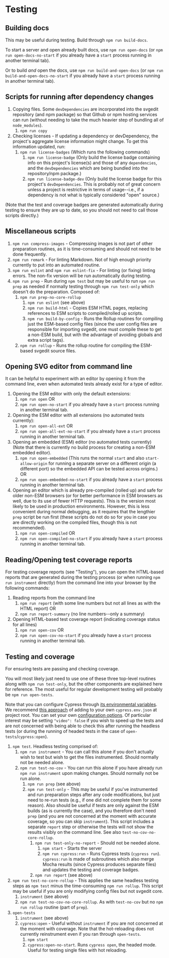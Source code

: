 # Testing

## Building docs

This may be useful during testing. Build through `npm run build-docs`.

To start a server and open already built docs, use `npm run open-docs` (or
`npm run open-docs-no-start` if you already have a `start` process
running in another terminal tab).

Or to build *and* open the docs, use `npm run build-and-open-docs` (or
`npm run build-and-open-docs-no-start` if you already have a `start` process
running in another terminal tab).

## Scripts for running after dependency changes

1. Copying files. Some `devDependencies` are incorporated into the svgedit
    repository (and npm package) so that Github or npm hosting services
    can run (without needing to take the much heavier step of bundling all of
    `node_modules`).
    1. `npm run copy`
1. Checking licenses - If updating a dependency or devDependency,
    the project's aggregate license information might change. To get
    this information updated, run:
    1. `npm run license-badges` (Which runs the following commands)
        1. `npm run license-badge` (Only build the license badge containing
            info on this project's license(s) and those of any `dependencies`,
            and the `devDependencies` which are being bundled into the
            repository/npm package.)
        1. `npm run license-badge-dev` (Only build the license badge for this
            project's `devDependencies`. This is probably not of great concern
            unless a project is restrictive in terms of usage--i.e., if a
            dependency is not what is typically considered "open" source.)

(Note that the test and coverage badges are generated automatically during
testing to ensure they are up to date, so you should not need to call those
scripts directly.)

## Miscellaneous scripts

1. `npm run compress-images` - Compressing images is not part of other
    preparation routines, as it is time-consuming and should not need
    to be done frequently.
1. `npm run remark` - For linting Markdown. Not of high enough priority
    currently to put into an automated routine.
1. `npm run eslint` and `npm run eslint-fix` - For linting (or fixing)
    linting errors. The non-fix version will be run automatically during
    testing.
1. `npm run prep` - Run during `npm test` but may be useful to run
    `npm run prep` as needed if normally testing through
    `npm run test-only` which doesn't do the preparation. Composed of:
    1. `npm run prep-no-core-rollup`
        1. `npm run eslint` (see above)
        1. `npm run build-html` - Copies ESM HTML pages, replacing references
            to ESM scripts to compiled/rolled up scripts.
        1. `npm run build-by-config` - Runs the Rollup routines for
            compiling just the ESM-based config files (since the user
            config files are responsible for importing svgedit, one must
            compile these to get a non-ESM build, but with the advantage
            of avoiding globals and extra script tags).
    1. `npm run rollup` - Runs the rollup routine for compiling the ESM-based
        svgedit source files.

## Opening SVG editor from command line

It can be helpful to experiment with an editor by opening it from the command
line, even when automated tests already exist for a type of editor.

1. Opening the ESM editor with only the default extensions:
    1. `npm run open` OR
    1. `npm run open-no-start` if you already have a `start`
        process running in another terminal tab.
1. Opening the ESM editor with all extensions (no automated tests currently):
    1. `npm run open-all-ext` OR
    1. `npm run open-all-ext-no-start` if you already have a `start`
        process running in another terminal tab.
1. Opening an embedded (ESM) editor (no automated tests currently) (Note
    that there is currently no build process for creating a non-ESM
    embedded editor).
    1. `npm run open-embedded` (This runs the normal `start` and also
        `start-allow-origin` for running a separate server on a different
        origin (a different port) so the embedded API can be tested
        across origins.) OR
    1. `npm run open-embedded-no-start` if you already have a `start`
        process running in another terminal tab.
1. Opening an editor which is already pre-compiled (rolled up) and safe
    for older non-ESM browsers (or for better performance in ESM browsers
    as well, due to its use of fewer HTTP requests). This is the version
    most likely to be used in production environments. However, this is
    less convenient during normal debugging, as it requires that the
    lengthier `prep` script be run first (these scripts do not do so
    for you in case you are directly working on the compiled files,
    though this is not recommended).
    1. `npm run open-compiled` OR
    1. `npm run open-compiled-no-start` if you already have a `start`
        process running in another terminal tab.

## Reading/Opening test coverage reports

For testing coverage reports (see "Testing"), you can open the HTML-based
reports that are generated during the testing process (or when running
`npm run instrument` directly) from the command line into your
browser by the following commands:

1. Reading reports from the command line
    1. `npm run report` (with some line numbers but not all lines as
        with the HTML report) OR
    1. `npm run report-summary` (no line numbers--only a summary)
1. Opening HTML-based test coverage report (indicating coverage status
    for all lines)
    1. `npm run open-cov` OR
    1. `npm run open-cov-no-start` if you already have a `start`
        process running in another terminal tab.

## Testing and coverage

For ensuring tests are passing and checking coverage.

You will most likely just need to use one of these three top-level
routines along with `npm run test-only`, but the other components are explained
here for reference. The most useful for regular development testing will probably
be `npm run open-tests`.

Note that you can configure Cypress through [its environmental variables](https://docs.cypress.io/guides/guides/environment-variables.html#Setting).
We recommend [this approach](https://docs.cypress.io/guides/guides/environment-variables.html#Option-2-cypress-env-json)
of adding to your own `cypress.env.json` at project root. You can set
your own [configuration options](https://docs.cypress.io/guides/references/configuration.html#Options).
Of particular interest may be setting `"video": false` if you wish to speed
up the tests and are not concerned with being able to check this after
running the headless tests (or during the running of headed tests in the
case of `open-tests`/`cypress:open`).

1. `npm test`. Headless testing comprised of:
    1. `npm run instrument` - You can call this alone if you don't
        actually wish to test but wish to get the files instrumented.
        Should normally not be needed alone.
    1. `npm run test-no-cov` - You can run this alone if you have already
        run `npm run instrument` upon making changes. Should normally
        not be run alone.
        1. `npm run prep` (see above)
        1. `npm run test-only` - This may be useful if you've instrumented and
            run preparation steps after any code modifications, but just
            need to re-run tests (e.g., if one did not complete them for
            some reason). Also should be useful if tests are only against
            the ESM builds (as is currently the case), and you therefore
            don't need `prep` (and you are not concerned at the moment with
            accurate coverage, so you can skip `instrument`). This script
            includes a separate `report` step or otherwise the tests will
            not show the results visibly on the command line. See also
            `test-no-cov-no-core-rollup`.
            1. `npm run test-only-no-report` - Should not be needed alone.
                1. `npm start` - Starts the server
                1. `npm run cypress:run` - Runs Cypress tests (`cypress run`).
                    `cypress:run` is made of subroutines which also merge
                    Mocha results (since Cypress produces separate files)
                    and updates the testing and coverage badges.
            1. `npm run report` (see above)
1. `npm run test-no-core-rollup` - This applies the same headless testing
    steps as `npm test` minus the time-consuming `npm run rollup`. This
    script may be useful if you are only modifying config files but not
    svgedit core.
    1. `instrument` (see above)
    1. `npm run test-no-cov-no-core-rollup`. As with `test-no-cov` but no
        `npm run rollup` routine (part of `prep`).
1. `open-tests`
    1. `instrument` (see above)
    1. `cypress:open` - Useful without `instrument` if you are not concerned
        at the moment with coverage. Note that the hot-reloading does not
        currently reinstrument even if you ran through `open-tests`.
        1. `npm start`
        1. `cypress:open-no-start`. Runs `cypress open`, the headed mode. Useful
            for testing single files with hot reloading.
